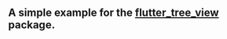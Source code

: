 ## A simple example for the [flutter_tree_view](https://github.com/mbaumgartenbr/flutter_tree_view) package.
